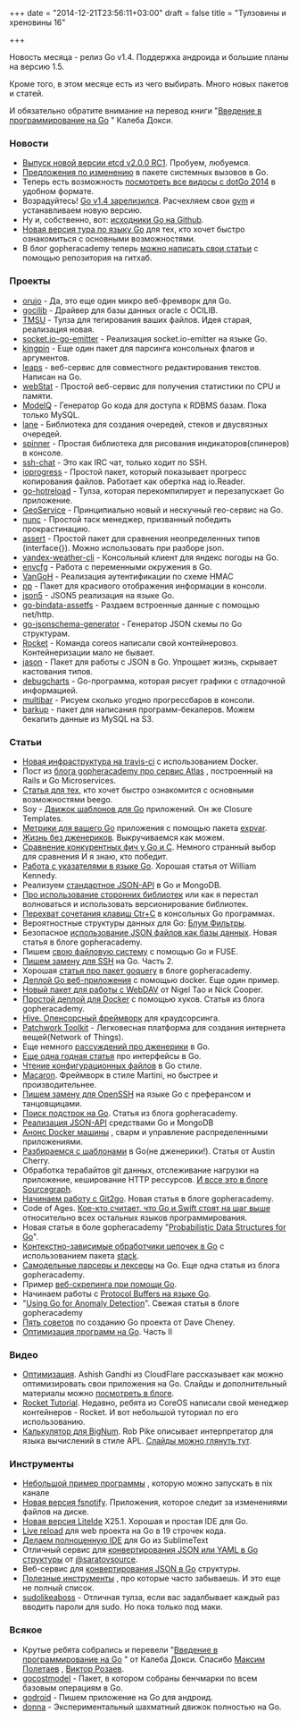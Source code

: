 +++
date = "2014-12-21T23:56:11+03:00"
draft = false
title = "Тулзовины и хреновины 16"

+++

<p>Новость месяца - релиз Go v1.4. Поддержка андроида и большие планы на версию 1.5.</p>

<p>Кроме того, в этом месяце есть из чего выбирать. Много новых пакетов и статей.</p>

<p>И обязательно обратите внимание на перевод книги &quot;<a href="http://golang-book.ru/">Введение в программирование на Go</a> &quot; Калеба Докси.</p>

<h3>Новости</h3>

<ul>
	<li><a href="https://coreos.com/blog/etcd-2-0-release-candidate/">Выпуск новой версии etcd v2.0.0 RC1</a>. Пробуем, любуемся.</li>
	<li><a href="https://docs.google.com/document/d/1QXzI9I1pOfZPujQzxhyRy6EeHYTQitKKjHfpq0zpxZs/edit#heading=h.5nqylt8x3hka">Предложения по изменению</a> в пакете системных вызовов в Go.</li>
	<li>Теперь есть возможность <a href="http://www.thedotpost.com/conference/dotgo-2014">посмотреть все видосы с dotGo 2014</a> в удобном формате.</li>
	<li>Возрадуйтесь! <a href="http://blog.golang.org/go1.4">Go v1.4 зарелизился</a>. Расчехляем свои <a href="https://github.com/moovweb/gvm">gvm</a> и устанавливаем новую версию.</li>
	<li>Ну и, собственно, вот: <a href="https://github.com/golang/go">исходники Go на Github</a>.</li>
	<li><a href="http://tour.golang.org/">Новая версия тура по языку Go</a> для тех, кто хочет быстро ознакомиться с основными возможностями.</li>
	<li>В блог gopheracademy теперь <a href="https://github.com/gopheracademy/gopheracademy-web">можно написать свои статьи</a> с помощью репозитория на гитхаб.</li>
</ul>

<h3>Проекты</h3>

<ul>
	<li><a href="https://github.com/jroimartin/orujo">orujo</a> - Да, это еще один микро веб-фремворк для Go.</li>
	<li><a href="https://github.com/tgulacsi/gocilib">gocilib</a> - Драйвер для базы данных oracle с OCILIB.</li>
	<li><a href="https://github.com/oniony/TMSU">TMSU</a> - Тулза для тегирования ваших файлов. Идея старая, реализация новая.</li>
	<li><a href="https://github.com/ziyasal/socket.io-go-emitter">socket.io-go-emitter</a> - Реализация socket.io-emitter на языке Go.</li>
	<li><a href="https://github.com/alecthomas/kingpin">kingpin</a> - Еще один пакет для парсинга консольных флагов и аргументов.</li>
	<li><a href="https://github.com/Jeffail/leaps">leaps</a> - веб-сервис для совместного редактирования текстов. Написан на Go.</li>
	<li><a href="https://github.com/muratsplat/webStat">webStat</a> - Простой веб-сервис для получения статистики по CPU и памяти.</li>
	<li><a href="https://github.com/mijia/modelq">ModelQ</a> - Генератор Go кода для доступа к RDBMS базам. Пока только MySQL.</li>
	<li><a href="https://github.com/oleiade/lane">lane</a> - Библиотека для создания очередей, стеков и двусвязных очередей.</li>
	<li><a href="https://github.com/briandowns/spinner">spinner</a> - Простая библиотека для рисования индикаторов(спинеров) в консоле.</li>
	<li><a href="https://github.com/shazow/ssh-chat">ssh-chat</a> - Это как IRC чат, только ходит по SSH.</li>
	<li><a href="https://github.com/mitchellh/ioprogress">ioprogress</a> - Простой пакет, который показывает прогресс копирования файлов. Работает как обертка над io.Reader.</li>
	<li><a href="https://github.com/ivpusic/go-hotreload">go-hotreload</a> - Тулза, которая перекомпилирует и перезапускает Go приложение.</li>
	<li><a href="https://github.com/codingsince1985/geo-golang">GeoService</a> - Принципиально новый и нескучный гео-сервис на Go.</li>
	<li><a href="https://github.com/imdario/nunc">nunc</a> - Простой таск менеджер, призванный победить прокрастинацию.</li>
	<li><a href="https://github.com/takama/assert">assert</a> - Простой пакет для сравнения неопределенных типов (interface{}). Можно использовать при разборе json.</li>
	<li><a href="https://github.com/msoap/yandex-weather-cli">yandex-weather-cli</a> - Консольный клиент для яндекс погоды на Go.</li>
	<li><a href="https://github.com/tomazk/envcfg">envcfg</a> - Работа с переменными окружения в Go.</li>
	<li><a href="https://github.com/auroratechnologies/vangoh">VanGoH</a> - Реализация аутентификации по схеме HMAC</li>
	<li><a href="https://github.com/k0kubun/pp">pp</a> - Пакет для красивого отображения информации в консоли.</li>
	<li><a href="https://github.com/yosuke-furukawa/json5">json5</a> - JSON5 реализация на языке Go.</li>
	<li><a href="https://github.com/elazarl/go-bindata-assetfs">go-bindata-assetfs</a> - Раздаем встроенные данные с помощью net/http.</li>
	<li><a href="https://github.com/mcuadros/go-jsonschema-generator">go-jsonschema-generator</a> - Генератор JSON схемы по Go структурам.</li>
	<li><a href="https://github.com/coreos/rocket">Rocket</a> - Команда coreos написали свой контейнеровоз. Контейнеризации мало не бывает.</li>
	<li><a href="https://github.com/antonholmquist/jason/">jason</a> - Пакет для работы с JSON в Go. Упрощает жизнь, скрывает кастования типов.</li>
	<li><a href="https://github.com/mkevac/debugcharts">debugcharts</a> - Go-программа, которая рисует графики с отладочной информацией.</li>
	<li><a href="https://github.com/sethgrid/multibar">multibar</a> - Рисуем сколько угодно прогрессбаров в консоли.</li>
	<li><a href="https://github.com/keighl/barkup">barkup</a> - пакет для написания программ-бекаперов. Можем бекапить данные из MySQL на S3.</li>
</ul>

<h3>Статьи</h3>

<ul>
	<li><a href="http://blog.travis-ci.com/2014-12-17-faster-builds-with-container-based-infrastructure/">Новая инфраструктура на travis-ci</a> с использованием Docker.</li>
	<li>Пост из <a href="http://blog.gopheracademy.com/advent-2014/atlas/">блога gopheracademy про сервис Atlas</a> , построенный на Rails и Go Microservices.</li>
	<li><a href="https://medium.com/@richardeng/a-word-from-the-beegoist-d562ff8589d7">Статья для тех</a>, кто хочет быстро ознакомится с основными возможностями beego.</li>
	<li>Soy - <a href="http://blog.gopheracademy.com/advent-2014/soy-programmable-templates/">Движок шаблонов для Go</a> приложений. Он же Closure Templates.</li>
	<li><a href="https://www.mikeperham.com/2014/12/17/expvar-metrics-for-golang/">Метрики для вашего Go</a> приложения с помощью пакета <a href="http://golang.org/pkg/expvar/">expvar</a>.</li>
	<li><a href="http://www.weberc2.com/posts/2014/12/12/living-without-generics.txt">Жизнь без дженериков</a>. Выкручиваемся как можем.</li>
	<li><a href="http://dead10ck.github.io/2014/12/15/go-vs-c.html">Сравнение конкурентных фич у Go и С</a>. Немного странный выбор для сравнения И я знаю, кто победит.</li>
	<li><a href="http://www.goinggo.net/2014/12/using-pointers-in-go.html">Работа с указателями в языке Go</a>. Хорошая статья от William Kennedy.</li>
	<li>Реализуем <a href="http://nicolasmerouze.com/how-to-render-json-api-golang-mongodb/">стандартное JSON-API</a> в Go и MongoDB.</li>
	<li><a href="http://blog.gopheracademy.com/advent-2014/case-against-3pl/">Про использование сторонних библиотек</a> или как я перестал волноваться и использовать версионирование библиотек.</li>
	<li><a href="http://adampresley.com/2014/12/15/handling-ctrl-c-in-go-command-line-applications.html">Перехват сочетания клавиш Ctr+C</a> в консольных Go программах.</li>
	<li>Вероятностные структуры данных для Go: <a href="http://blog.gopheracademy.com/advent-2014/bloom-filters/">Блум Фильтры</a>.</li>
	<li>Безопасное <a href="http://blog.gopheracademy.com/advent-2014/safe-json-file-db-in-go/">использование JSON файлов как базы данных</a>. Новая статья в блоге gopheracademy.</li>
	<li>Пишем <a href="http://blog.gopheracademy.com/advent-2014/fuse-zipfs/">свою файловую систему</a> с помощью Go и FUSE.</li>
	<li><a href="http://blog.appsdeck.eu/post/105010314493/writing-a-replacement-to-openssh-using-go-2-2">Пишем замену для SSH</a> на Go. Часть 2.</li>
	<li>Хорошая <a href="http://blog.gopheracademy.com/advent-2014/goquery/">статья про пакет goquery</a> в блоге gopheracademy.</li>
	<li><a href="https://medium.com/@shijuvar/deploying-go-web-apps-with-docker-1b7561b36f53">Деплой Go веб-приложения</a> с помощью docker. Еще один пример.</li>
	<li><a href="http://blog.gopheracademy.com/advent-2014/nigels-webdav-package/">Новый пакет для работы с WebDAV</a> от Nigel Tao и Nick Cooper.</li>
	<li><a href="http://blog.gopheracademy.com/advent-2014/easy-deployment/">Простой деплой для Docker</a> с помощью хуков. Статья из блога gopheracademy.</li>
	<li><a href="http://blog.nytlabs.com/2014/12/09/hive-open-source-crowdsourcing-framework/">Hive. Опенсорсный фреймворк</a> для краудсорсинга.</li>
	<li><a href="http://blog.gopheracademy.com/advent-2014/patchwork/">Patchwork Toolkit</a> - Легковесная платформа для создания интернета вещей(Network of Things).</li>
	<li>Еще немного <a href="http://andlabs.lostsig.com/blog/2014/12/09/189/thoughts-on-generics">рассуждений про дженерики</a> в Go.</li>
	<li><a href="http://avtok.com/2014/11/05/interface-upgrades.html">Еще одна годная статья</a> про интерфейсы в Go.</li>
	<li><a href="http://blog.gopheracademy.com/advent-2014/reading-config-files-the-go-way/">Чтение конфигурационных файлов</a> в Go стиле.</li>
	<li><a href="http://blog.gopheracademy.com/advent-2014/macaron/">Macaron</a>. Фреймворк в стиле Martini, но быстрее и производительнее.</li>
	<li><a href="http://blog.appsdeck.eu/post/104426674353/writing-a-replacement-to-openssh-using-go-1-2">Пишем замену для OpenSSH</a> на языке Go с преферансом и танцовщицами.</li>
	<li><a href="http://blog.gopheracademy.com/advent-2014/string-matching/">Поиск подстрок на Go</a>. Статья из блога gopheracademy.</li>
	<li><a href="http://nicolasmerouze.com/how-to-render-json-api-golang-mongodb/">Реализация JSON-API</a> средствами Go и MongoDB</li>
	<li><a href="https://blog.docker.com/2014/12/announcing-docker-machine-swarm-and-compose-for-orchestrating-distributed-apps/">Анонс Docker машины</a> , сварм и управление распределенными приложениями.</li>
	<li><a href="http://vluxe.io/golang-template.html">Разбираемся с шаблонами</a> в Go(не дженерики!). Статья от Austin Cherry.</li>
	<li>Обработка терабайтов git данных, отслеживание нагрузки на приложение, кеширование HTTP рессурсов. <a href="https://sourcegraph.com/blog/go-at-sourcegraph">И вссе это в блоге Sourcegraph</a>.</li>
	<li><a href="http://blog.gopheracademy.com/advent-2014/git2go-tutorial/">Начинаем работу с Git2go</a>. Новая статья в блоге gopheracademy.</li>
	<li>Code of Ages. <a href="https://medium.com/backchannel/my-computer-language-is-better-than-yours-58d9c9523644">Кое-кто считает, что Go и Swift стоят на шаг выше</a> относительно всех остальных языков программирования.</li>
	<li>Новая статья в боле gopheracademy &quot;<a href="http://blog.gopheracademy.com/advent-2014/go-probably/">Probabilistic Data Structures for Go</a>&quot;.</li>
	<li><a href="http://www.alexedwards.net/blog/handler-chains-using-stack">Контекстно-зависимые обработчики цепочек в Go</a> с использованием пакета <a href="https://github.com/alexedwards/stack">stack</a>.</li>
	<li><a href="http://blog.gopheracademy.com/advent-2014/parsers-lexers/">Самодельные парсеры и лексеры</a> на Go. Еще одна статья из блога gopheracademy.</li>
	<li>Пример <a href="http://dahernan.github.io/2014/12/03/scrap-the-web-with-go/">веб-скрепинга при помощи Go</a>.</li>
	<li>Начинаем работы с <a href="http://tleyden.github.io/blog/2014/12/02/getting-started-with-go-and-protocol-buffers/">Protocol Buffers на языке Go</a>.</li>
	<li>&quot;<a href="http://blog.gopheracademy.com/birthday-bash-2014/using-go-for-anomaly-detection/">Using Go for Anomaly Detection</a>&quot;. Свежая статья в блоге gopheracademy</li>
	<li><a href="http://dave.cheney.net/2014/12/01/five-suggestions-for-setting-up-a-go-project">Пять советов</a> по созданию Go проекта от Dave Cheney.</li>
	<li><a href="http://openmymind.net/basic-micro-optimizations-part-2/">Оптимизация программ на Go</a>. Часть II</li>
</ul>

<h3>Видео</h3>

<ul>
	<li><a href="http://4gophers.com/video/optimizaciya">Оптимизация</a>. Ashish Gandhi из CloudFlare рассказывает как можно оптимизировать свои приложения на Go. Слайды и дополнительный материалы можно <a href="https://www.hakkalabs.co/articles/optimizing-go-3k-requestssec-480k-requestssec">посмотреть в блоге</a>.</li>
	<li><a href="http://4gophers.com/video/rocket-tutorial">Rocket Tutorial</a>. Недавно, ребята из CoreOS написали свой менеджер контейнеров - Rocket. И вот небольшой туториал по его использованию.</li>
	<li><a href="http://4gophers.com/video/kalkulyator-dlya-bignum">Калькулятор для BigNum</a>. Rob Pike описывает интерпретатор для языка вычислений в стиле APL. <a href="http://go-talks.appspot.com/github.com/robpike/ivy/talks/ivy.slide#1">Слайды можно глянуть тут</a>.</li>
</ul>

<h3>Инструменты</h3>

<ul>
	<li><a href="http://samuel.lampa.co/posts/smallest-pipeable-go-program/">Небольшой пример программы</a> , которую можно запускать в nix канале</li>
	<li><a href="http://fsnotify.org/">Новая версия fsnotify</a>. Приложения, которое следит за изменениями файлов на диске.</li>
	<li><a href="https://github.com/visualfc/liteide">Новая версия LiteIde</a> X25.1. Хорошая и простая IDE для Go.</li>
	<li><a href="https://medium.com/@olebedev/live-code-reloading-for-golang-web-projects-in-19-lines-8b2e8777b1ea">Live reload</a> для web проекта на Go в 19 строчек кода.</li>
	<li><a href="http://eefret.me/making-sublime-your-golang-ide/">Делаем полноценную IDE</a> для Go из SublimeText</li>
	<li>Отличный сервис для <a href="http://some2go.herokuapp.com/">конвертирования JSON или YAML в Go структуры</a> от <a href="https://twitter.com/">@saratovsource</a>.</li>
	<li>Веб-сервис для <a href="https://mholt.github.io/json-to-go/">конвертирования JSON в Go</a> структуры.</li>
	<li><a href="http://dominik.honnef.co/posts/2014/12/an_incomplete_list_of_go_tools/">Полезные инструменты</a> , про которые часто забываешь. И это еще не полный список.</li>
	<li><a href="https://github.com/ravenac95/sudolikeaboss">sudolikeaboss</a> - Отличная тулза, если вас задалбывает каждый раз вводить пароли для sudo. Но пока только под маки.</li>
</ul>

<h3>Всякое</h3>

<ul>
	<li>Крутые ребята собрались и перевели &quot;<a href="http://golang-book.ru/">Введение в программирование на Go</a> &quot; от Калеба Докси. Спасибо <a href="http://zenwalker.ru/">Максим Полетаев</a> , <a href="http://rozaev.ru/">Виктор Розаев</a>.</li>
	<li><a href="https://github.com/PuerkitoBio/gocostmodel">gocostmodel</a> - Пакет, в котором собраны бенчмарки по всем базовым операциям в Go.</li>
	<li><a href="https://github.com/MarinX/godroid">godroid</a> - Пишем приложение на Go для андроид.</li>
	<li><a href="https://github.com/michaeldv/donna">donna</a> - Экспериментальный шахматный движок полностью на Go.</li>
</ul>
